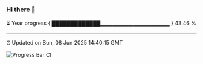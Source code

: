 ### Hi there 👋

⏳ Year progress { █████████████▁▁▁▁▁▁▁▁▁▁▁▁▁▁▁▁▁ } 43.46 %

---

⏰ Updated on Sun, 08 Jun 2025 14:40:15 GMT

![Progress Bar CI](https://github.com/IshwaranRudhara/GIT-ACTION/workflows/Progress%20Bar%20CI/badge.svg)
